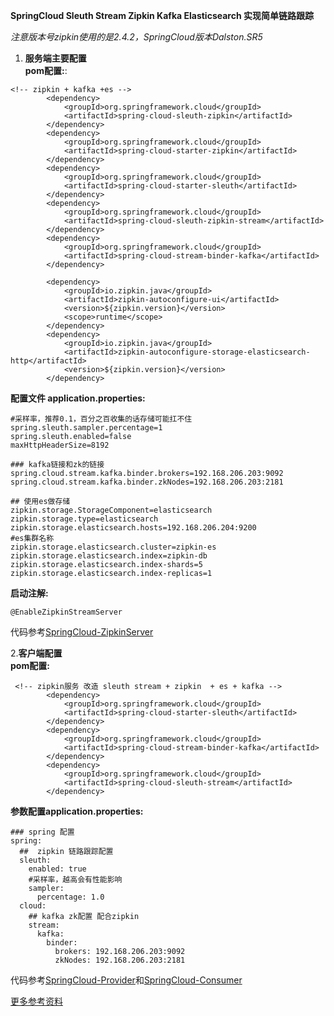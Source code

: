**SpringCloud Sleuth Stream Zipkin Kafka Elasticsearch 实现简单链路跟踪**  

_注意版本号zipkin使用的是2.4.2，SpringCloud版本Dalston.SR5_
1. **服务端主要配置**<br>
**pom配置:**:
```$xslt
<!-- zipkin + kafka +es -->
        <dependency>
            <groupId>org.springframework.cloud</groupId>
            <artifactId>spring-cloud-sleuth-zipkin</artifactId>
        </dependency>
        <dependency>
            <groupId>org.springframework.cloud</groupId>
            <artifactId>spring-cloud-starter-zipkin</artifactId>
        </dependency>
        <dependency>
            <groupId>org.springframework.cloud</groupId>
            <artifactId>spring-cloud-starter-sleuth</artifactId>
        </dependency>
        <dependency>
            <groupId>org.springframework.cloud</groupId>
            <artifactId>spring-cloud-sleuth-zipkin-stream</artifactId>
        </dependency>
        <dependency>
            <groupId>org.springframework.cloud</groupId>
            <artifactId>spring-cloud-stream-binder-kafka</artifactId>
        </dependency>

        <dependency>
            <groupId>io.zipkin.java</groupId>
            <artifactId>zipkin-autoconfigure-ui</artifactId>
            <version>${zipkin.version}</version>
            <scope>runtime</scope>
        </dependency>
        <dependency>
            <groupId>io.zipkin.java</groupId>
            <artifactId>zipkin-autoconfigure-storage-elasticsearch-http</artifactId>
            <version>${zipkin.version}</version>
        </dependency>
```
**配置文件 application.properties:**
```$xslt
#采样率，推荐0.1，百分之百收集的话存储可能扛不住
spring.sleuth.sampler.percentage=1
spring.sleuth.enabled=false
maxHttpHeaderSize=8192

### kafka链接和zk的链接
spring.cloud.stream.kafka.binder.brokers=192.168.206.203:9092
spring.cloud.stream.kafka.binder.zkNodes=192.168.206.203:2181 

## 使用es做存储
zipkin.storage.StorageComponent=elasticsearch
zipkin.storage.type=elasticsearch
zipkin.storage.elasticsearch.hosts=192.168.206.204:9200
#es集群名称
zipkin.storage.elasticsearch.cluster=zipkin-es
zipkin.storage.elasticsearch.index=zipkin-db
zipkin.storage.elasticsearch.index-shards=5
zipkin.storage.elasticsearch.index-replicas=1
```
**启动注解:**
```$xslt
@EnableZipkinStreamServer
```
代码参考[SpringCloud-ZipkinServer](https://github.com/Xlinlin/SpringCloud-Demo/tree/master/SpringCloud-ZipkinServer)

2.**客户端配置**<br>
**pom配置:**
```$xslt
 <!-- zipkin服务 改造 sleuth stream + zipkin  + es + kafka -->
        <dependency>
            <groupId>org.springframework.cloud</groupId>
            <artifactId>spring-cloud-starter-sleuth</artifactId>
        </dependency>
        <dependency>
            <groupId>org.springframework.cloud</groupId>
            <artifactId>spring-cloud-stream-binder-kafka</artifactId>
        </dependency>
        <dependency>
            <groupId>org.springframework.cloud</groupId>
            <artifactId>spring-cloud-sleuth-stream</artifactId>
        </dependency>
```
**参数配置application.properties:**
```$xslt
### spring 配置
spring:
  ##  zipkin 链路跟踪配置
  sleuth:
    enabled: true
    #采样率，越高会有性能影响
    sampler:
      percentage: 1.0
  cloud:
    ## kafka zk配置 配合zipkin
    stream:
      kafka:
        binder:
          brokers: 192.168.206.203:9092
          zkNodes: 192.168.206.203:2181
```
代码参考[SpringCloud-Provider](https://github.com/Xlinlin/SpringCloud-Demo/tree/master/SpringCloud-Provider)和[SpringCloud-Consumer](https://github.com/Xlinlin/SpringCloud-Demo/tree/master/SpringCloud-Consumer)<br>


[更多参考资料](https://www.jianshu.com/p/d2a71e242ca8)
